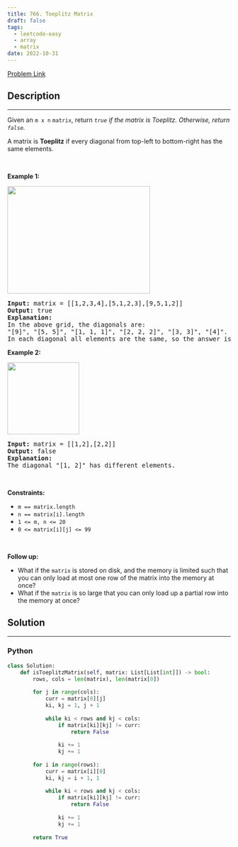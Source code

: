 ```yaml
---
title: 766. Toeplitz Matrix
draft: false
tags: 
  - leetcode-easy
  - array
  - matrix
date: 2022-10-31
---
```


[Problem Link](https://leetcode.com/problems/toeplitz-matrix/)

## Description

---
<p>Given an <code>m x n</code> <code>matrix</code>, return&nbsp;<em><code>true</code>&nbsp;if the matrix is Toeplitz. Otherwise, return <code>false</code>.</em></p>

<p>A matrix is <strong>Toeplitz</strong> if every diagonal from top-left to bottom-right has the same elements.</p>

<p>&nbsp;</p>
<p><strong class="example">Example 1:</strong></p>
<img alt="" src="https://assets.leetcode.com/uploads/2020/11/04/ex1.jpg" style="width: 322px; height: 242px;" />
<pre>
<strong>Input:</strong> matrix = [[1,2,3,4],[5,1,2,3],[9,5,1,2]]
<strong>Output:</strong> true
<strong>Explanation:</strong>
In the above grid, the&nbsp;diagonals are:
&quot;[9]&quot;, &quot;[5, 5]&quot;, &quot;[1, 1, 1]&quot;, &quot;[2, 2, 2]&quot;, &quot;[3, 3]&quot;, &quot;[4]&quot;.
In each diagonal all elements are the same, so the answer is True.
</pre>

<p><strong class="example">Example 2:</strong></p>
<img alt="" src="https://assets.leetcode.com/uploads/2020/11/04/ex2.jpg" style="width: 162px; height: 162px;" />
<pre>
<strong>Input:</strong> matrix = [[1,2],[2,2]]
<strong>Output:</strong> false
<strong>Explanation:</strong>
The diagonal &quot;[1, 2]&quot; has different elements.
</pre>

<p>&nbsp;</p>
<p><strong>Constraints:</strong></p>

<ul>
	<li><code>m == matrix.length</code></li>
	<li><code>n == matrix[i].length</code></li>
	<li><code>1 &lt;= m, n &lt;= 20</code></li>
	<li><code>0 &lt;= matrix[i][j] &lt;= 99</code></li>
</ul>

<p>&nbsp;</p>
<p><strong>Follow up:</strong></p>

<ul>
	<li>What if the <code>matrix</code> is stored on disk, and the memory is limited such that you can only load at most one row of the matrix into the memory at once?</li>
	<li>What if the <code>matrix</code> is so large that you can only load up a partial row into the memory at once?</li>
</ul>


## Solution

---
### Python
``` py title='toeplitz-matrix'
class Solution:
    def isToeplitzMatrix(self, matrix: List[List[int]]) -> bool:
        rows, cols = len(matrix), len(matrix[0])
        
        for j in range(cols):
            curr = matrix[0][j]
            ki, kj = 1, j + 1
            
            while ki < rows and kj < cols:
                if matrix[ki][kj] != curr:
                    return False
                
                ki += 1
                kj += 1
        
        for i in range(rows):
            curr = matrix[i][0]                      
            ki, kj = i + 1, 1
            
            while ki < rows and kj < cols:
                if matrix[ki][kj] != curr:
                    return False
                
                ki += 1
                kj += 1
        
        return True
                
            
```

